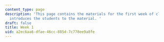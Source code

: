 ```yaml
---
content_type: page
description: 'This page contains the materials for the first week of class, which
  introduces the students to the material. '
draft: false
title: Week 1
uid: a2ec6aa6-dfae-46cc-885d-7c778ee9a8fe
---
```

